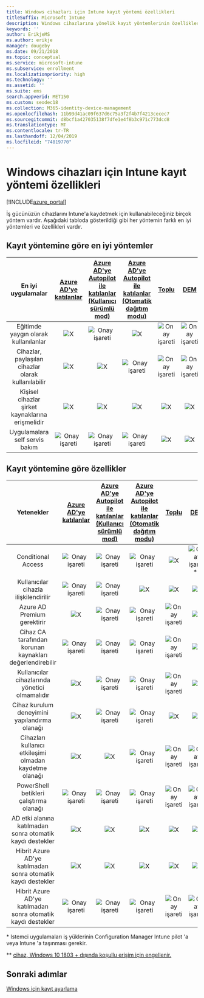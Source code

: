 ```yaml
---
title: Windows cihazları için Intune kayıt yöntemi özellikleri
titleSuffix: Microsoft Intune
description: Windows cihazlarına yönelik kayıt yöntemlerinin özellikleri.
keywords: ''
author: ErikjeMS
ms.author: erikje
manager: dougeby
ms.date: 09/21/2018
ms.topic: conceptual
ms.service: microsoft-intune
ms.subservice: enrollment
ms.localizationpriority: high
ms.technology: ''
ms.assetid: ''
ms.suite: ems
search.appverid: MET150
ms.custom: seodec18
ms.collection: M365-identity-device-management
ms.openlocfilehash: 11b93d41ac09f637d6c75a3f2f4b7f4213cecec7
ms.sourcegitcommit: d8bcf1a427035138f7dfe1e4f8b3c971c773dcd8
ms.translationtype: MT
ms.contentlocale: tr-TR
ms.lasthandoff: 12/04/2019
ms.locfileid: "74819770"
---
```

# <a name="intune-enrollment-method-capabilities-for-windows-devices"></a>Windows cihazları için Intune kayıt yöntemi özellikleri
[!INCLUDE[azure_portal](../includes/azure_portal.md)]

İş gücünüzün cihazlarını Intune'a kaydetmek için kullanabileceğiniz birçok yöntem vardır. Aşağıdaki tabloda gösterildiği gibi her yöntemin farklı en iyi yöntemleri ve özellikleri vardır.

## <a name="best-practices-by-enrollment-method"></a>Kayıt yöntemine göre en iyi yöntemler
| **En iyi uygulamalar** | **[Azure AD'ye katılanlar](windows-enroll.md#enable-windows-10-automatic-enrollment)**|**[Azure AD'ye Autopilot ile katılanlar (Kullanıcı sürümlü mod)](enrollment-autopilot.md)** |**[Azure AD'ye Autopilot ile katılanlar (Otomatik dağıtım modu)](enrollment-autopilot.md)** |**[Toplu](windows-bulk-enroll.md)**|**[DEM](device-enrollment-manager-enroll.md)** | **[KCG](device-enrollment.md#bring-your-own-device)** | **[GPO](https://docs.microsoft.com/windows/client-management/mdm/enroll-a-windows-10-device-automatically-using-group-policy)** | **[Ortak yönetim](https://docs.microsoft.com/sccm/core/clients/manage/co-management-overview)** |
|:---:|:---:|:---:|:---:|:---:|:---:|:---:|:---:|:---:|
|Eğitimde yaygın olarak kullanılanlar|![X](./media/enrollment-method-capab/xmark.png)|![Onay işareti](./media/enrollment-method-capab/checkmark.png)|![X](./media/enrollment-method-capab/xmark.png)|![Onay işareti](./media/enrollment-method-capab/checkmark.png)|![Onay işareti](./media/enrollment-method-capab/checkmark.png)|![X](./media/enrollment-method-capab/xmark.png)|![X](./media/enrollment-method-capab/xmark.png)|![X](./media/enrollment-method-capab/xmark.png)|
|Cihazlar, paylaşılan cihazlar olarak kullanılabilir|![X](./media/enrollment-method-capab/xmark.png)|![X](./media/enrollment-method-capab/xmark.png)|![Onay işareti](./media/enrollment-method-capab/checkmark.png)|![Onay işareti](./media/enrollment-method-capab/checkmark.png)|![Onay işareti](./media/enrollment-method-capab/checkmark.png)|![X](./media/enrollment-method-capab/xmark.png)|![X](./media/enrollment-method-capab/xmark.png)|![X](./media/enrollment-method-capab/xmark.png)|
|Kişisel cihazlar şirket kaynaklarına erişmelidir|![X](./media/enrollment-method-capab/xmark.png)|![X](./media/enrollment-method-capab/xmark.png)|![X](./media/enrollment-method-capab/xmark.png)|![X](./media/enrollment-method-capab/xmark.png)|![X](./media/enrollment-method-capab/xmark.png)|![Onay işareti](./media/enrollment-method-capab/checkmark.png)|![X](./media/enrollment-method-capab/xmark.png)|![X](./media/enrollment-method-capab/xmark.png)|
|Uygulamalara self servis bakım|![Onay işareti](./media/enrollment-method-capab/checkmark.png)|![Onay işareti](./media/enrollment-method-capab/checkmark.png)|![Onay işareti](./media/enrollment-method-capab/checkmark.png)|![X](./media/enrollment-method-capab/xmark.png)|![X](./media/enrollment-method-capab/xmark.png)|![Onay işareti](./media/enrollment-method-capab/checkmark.png)|![Onay işareti](./media/enrollment-method-capab/checkmark.png)|![Onay işareti](./media/enrollment-method-capab/checkmark.png)|

## <a name="capabilities-by-enrollment-method"></a>Kayıt yöntemine göre özellikler

| **Yetenekler** | **[Azure AD'ye katılanlar](windows-enroll.md#enable-windows-10-automatic-enrollment)**|**[Azure AD'ye Autopilot ile katılanlar (Kullanıcı sürümlü mod)](enrollment-autopilot.md)** |**[Azure AD'ye Autopilot ile katılanlar (Otomatik dağıtım modu)](enrollment-autopilot.md)** |**[Toplu](windows-bulk-enroll.md)**|**[DEM](device-enrollment-manager-enroll.md)** | **[KCG](device-enrollment.md#bring-your-own-device)** | **[GPO](https://docs.microsoft.com/windows/client-management/mdm/enroll-a-windows-10-device-automatically-using-group-policy)** | **[Ortak yönetim](https://docs.microsoft.com/sccm/core/clients/manage/co-management-overview)** |
|:---:|:---:|:---:|:---:|:---:|:---:|:---:|:---:|:---:|
|Conditional Access                                      |![Onay işareti](./media/enrollment-method-capab/checkmark.png)|![Onay işareti](./media/enrollment-method-capab/checkmark.png)|![Onay işareti](./media/enrollment-method-capab/checkmark.png)|![X](./media/enrollment-method-capab/xmark.png)|![Onay işareti](./media/enrollment-method-capab/checkmark.png)\*\*|![Onay işareti](./media/enrollment-method-capab/checkmark.png)|![Onay işareti](./media/enrollment-method-capab/checkmark.png)|![Onay işareti](./media/enrollment-method-capab/checkmark.png)|
|Kullanıcılar cihazla ilişkilendirilir                    |![Onay işareti](./media/enrollment-method-capab/checkmark.png)|![Onay işareti](./media/enrollment-method-capab/checkmark.png)|![X](./media/enrollment-method-capab/xmark.png)|![X](./media/enrollment-method-capab/xmark.png)|![X](./media/enrollment-method-capab/xmark.png)|![Onay işareti](./media/enrollment-method-capab/checkmark.png)|![Onay işareti](./media/enrollment-method-capab/checkmark.png)|![Onay işareti](./media/enrollment-method-capab/checkmark.png)|
|Azure AD Premium gerektirir                               |![X](./media/enrollment-method-capab/xmark.png)|![Onay işareti](./media/enrollment-method-capab/checkmark.png)|![Onay işareti](./media/enrollment-method-capab/checkmark.png)|![Onay işareti](./media/enrollment-method-capab/checkmark.png)|![X](./media/enrollment-method-capab/xmark.png)|![X](./media/enrollment-method-capab/xmark.png)|![Onay işareti](./media/enrollment-method-capab/checkmark.png)|![Onay işareti](./media/enrollment-method-capab/checkmark.png)|
|Cihaz CA tarafından korunan kaynakları değerlendirebilir             |![Onay işareti](./media/enrollment-method-capab/checkmark.png)|![Onay işareti](./media/enrollment-method-capab/checkmark.png)|![Onay işareti](./media/enrollment-method-capab/checkmark.png)|![Onay işareti](./media/enrollment-method-capab/checkmark.png)|![X](./media/enrollment-method-capab/xmark.png)|![Onay işareti](./media/enrollment-method-capab/checkmark.png)|![Onay işareti](./media/enrollment-method-capab/checkmark.png)|![Onay işareti](./media/enrollment-method-capab/checkmark.png)|
|Kullanıcılar cihazlarında yönetici olmamalıdır               |![X](./media/enrollment-method-capab/xmark.png)|![Onay işareti](./media/enrollment-method-capab/checkmark.png)|![Onay işareti](./media/enrollment-method-capab/checkmark.png)|![Onay işareti](./media/enrollment-method-capab/checkmark.png)|![X](./media/enrollment-method-capab/xmark.png)|![X](./media/enrollment-method-capab/xmark.png)|![X](./media/enrollment-method-capab/xmark.png)|![X](./media/enrollment-method-capab/xmark.png)|
|Cihaz kurulum deneyimini yapılandırma olanağı        |![X](./media/enrollment-method-capab/xmark.png)|![Onay işareti](./media/enrollment-method-capab/checkmark.png)|![Onay işareti](./media/enrollment-method-capab/checkmark.png)|![X](./media/enrollment-method-capab/xmark.png)|![X](./media/enrollment-method-capab/xmark.png)|![X](./media/enrollment-method-capab/xmark.png)|![X](./media/enrollment-method-capab/xmark.png)|![X](./media/enrollment-method-capab/xmark.png)|
|Cihazları kullanıcı etkileşimi olmadan kaydetme olanağı      |![X](./media/enrollment-method-capab/xmark.png)|![X](./media/enrollment-method-capab/xmark.png)|![Onay işareti](./media/enrollment-method-capab/checkmark.png)|![Onay işareti](./media/enrollment-method-capab/checkmark.png)|![Onay işareti](./media/enrollment-method-capab/checkmark.png)|![X](./media/enrollment-method-capab/xmark.png)|![Onay işareti](./media/enrollment-method-capab/checkmark.png)|![Onay işareti](./media/enrollment-method-capab/checkmark.png)|
|PowerShell betikleri çalıştırma olanağı                       |![Onay işareti](./media/enrollment-method-capab/checkmark.png)|![Onay işareti](./media/enrollment-method-capab/checkmark.png)|![Onay işareti](./media/enrollment-method-capab/checkmark.png)|![Onay işareti](./media/enrollment-method-capab/checkmark.png)|![Onay işareti](./media/enrollment-method-capab/checkmark.png)|![X](./media/enrollment-method-capab/xmark.png)|![X](./media/enrollment-method-capab/xmark.png)|![X](./media/enrollment-method-capab/checkmark.png)\*| 
|AD etki alanına katılmadan sonra otomatik kaydı destekler      |![X](./media/enrollment-method-capab/xmark.png)|![X](./media/enrollment-method-capab/xmark.png)|![X](./media/enrollment-method-capab/xmark.png)|![X](./media/enrollment-method-capab/xmark.png)|![X](./media/enrollment-method-capab/xmark.png)|![X](./media/enrollment-method-capab/xmark.png)|![Onay işareti](./media/enrollment-method-capab/checkmark.png)|![Onay işareti](./media/enrollment-method-capab/checkmark.png)|
|Hibrit Azure AD'ye katılmadan sonra otomatik kaydı destekler|![X](./media/enrollment-method-capab/xmark.png)|![X](./media/enrollment-method-capab/xmark.png)|![X](./media/enrollment-method-capab/xmark.png)|![X](./media/enrollment-method-capab/xmark.png)|![X](./media/enrollment-method-capab/xmark.png)|![X](./media/enrollment-method-capab/xmark.png)|![Onay işareti](./media/enrollment-method-capab/checkmark.png)|![Onay işareti](./media/enrollment-method-capab/checkmark.png)|
|Hibrit Azure AD'ye katılmadan sonra otomatik kaydı destekler       |![Onay işareti](./media/enrollment-method-capab/checkmark.png)|![Onay işareti](./media/enrollment-method-capab/checkmark.png)|![Onay işareti](./media/enrollment-method-capab/checkmark.png)|![Onay işareti](./media/enrollment-method-capab/checkmark.png)|![Onay işareti](./media/enrollment-method-capab/checkmark.png)|![Onay işareti](./media/enrollment-method-capab/checkmark.png)|![X](./media/enrollment-method-capab/xmark.png)|![X](./media/enrollment-method-capab/xmark.png)|

\* Istemci uygulamaları iş yüklerinin Configuration Manager Intune pilot 'a veya Intune 'a taşınması gerekir.

\** [cihaz, Windows 10 1803 + dışında koşullu erişim için engellenir.](device-enrollment-manager-enroll.md)

## <a name="next-steps"></a>Sonraki adımlar

[Windows için kayıt ayarlama](windows-enroll.md)


